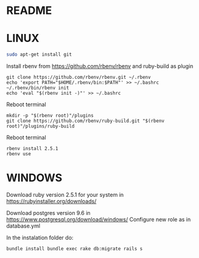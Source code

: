# README


# LINUX

```bash
sudo apt-get install git
```
Install rbenv from https://github.com/rbenv/rbenv and ruby-build as plugin

```
git clone https://github.com/rbenv/rbenv.git ~/.rbenv
echo 'export PATH="$HOME/.rbenv/bin:$PATH"' >> ~/.bashrc
~/.rbenv/bin/rbenv init
echo 'eval "$(rbenv init -)"' >> ~/.bashrc
```
Reboot terminal
```
mkdir -p "$(rbenv root)"/plugins
git clone https://github.com/rbenv/ruby-build.git "$(rbenv root)"/plugins/ruby-build
```
Reboot terminal
```
rbenv install 2.5.1
rbenv use 
```

# WINDOWS

Download ruby version 2.5.1 for your system in https://rubyinstaller.org/downloads/

Download postgres version 9.6 in https://www.postgresql.org/download/windows/
Configure new role as in database.yml

In the instalation folder do:

``
bundle install
bundle exec rake db:migrate
rails s
``
